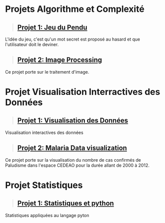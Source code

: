 # Projets Algorithme et Complexité

>## [Projet 1: Jeu du Pendu](https://github.com/AYLY92/Algorithmique-et-Complexite/tree/master/Semestre1/Projet-Hangman-master)
  L'idée du jeu, c'est qu'un mot secret est proposé au hasard et que l'utilisateur doit le deviner.
>##  [Projet 2: Image Processing](https://github.com/AYLY92/Algorithmique-et-Complexite/tree/master/Semestre1/Projet%20Image%20Processing)
  Ce projet porte sur le traitement d'image.

# Projet Visualisation Interractives des Données

>## [Projet 1: Visualisation des Données](https://github.com/AYLY92/Projet1-de-Visualisation-des-Donnees)
  Visualisation interactives des données
>## [Projet 2: Malaria Data visualization]( https://groupdataviz.github.io/Malaria_dataviz/)
  Ce projet porte sur la visualisation du nombre de cas confirmés de Paludisme dans l'espace CEDEAO pour la durée allant de 2000 à 2012.
  
# Projet Statistiques

>## [Projet 1: Statistiques et python](https://github.com/AYLY92/Statistiques)
  Statistiques appliquées au langage pyton
